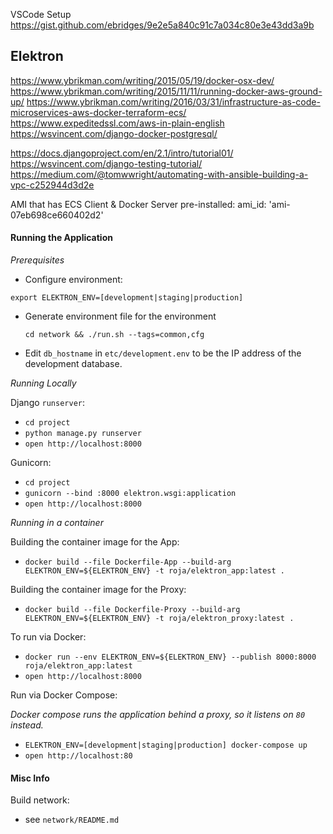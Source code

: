 VSCode Setup
https://gist.github.com/ebridges/9e2e5a840c91c7a034c80e3e43dd3a9b



## Elektron

https://www.ybrikman.com/writing/2015/05/19/docker-osx-dev/
https://www.ybrikman.com/writing/2015/11/11/running-docker-aws-ground-up/
https://www.ybrikman.com/writing/2016/03/31/infrastructure-as-code-microservices-aws-docker-terraform-ecs/
https://www.expeditedssl.com/aws-in-plain-english
https://wsvincent.com/django-docker-postgresql/

https://docs.djangoproject.com/en/2.1/intro/tutorial01/
https://wsvincent.com/django-testing-tutorial/
https://medium.com/@tomwwright/automating-with-ansible-building-a-vpc-c252944d3d2e


AMI that has ECS Client & Docker Server pre-installed:
ami_id: 'ami-07eb698ce660402d2'

#### Running the Application

*Prerequisites*

* Configure environment:

`export ELEKTRON_ENV=[development|staging|production]`

* Generate environment file for the environment
  
  `cd network && ./run.sh --tags=common,cfg`

* Edit `db_hostname` in `etc/development.env` to be the IP address of the development database.

*Running Locally*

Django `runserver`:

* `cd project`
* `python manage.py runserver`
* `open http://localhost:8000`

Gunicorn:

* `cd project`
* `gunicorn --bind :8000 elektron.wsgi:application`
* `open http://localhost:8000`

*Running in a container*

Building the container image for the App:

* `docker build --file Dockerfile-App --build-arg ELEKTRON_ENV=${ELEKTRON_ENV} -t roja/elektron_app:latest .`

Building the container image for the Proxy:

* `docker build --file Dockerfile-Proxy --build-arg ELEKTRON_ENV=${ELEKTRON_ENV} -t roja/elektron_proxy:latest .`

To run via Docker:

* `docker run --env ELEKTRON_ENV=${ELEKTRON_ENV} --publish 8000:8000 roja/elektron_app:latest`
* `open http://localhost:8000`

Run via Docker Compose:

_Docker compose runs the application behind a proxy, so it listens on `80` instead._

* `ELEKTRON_ENV=[development|staging|production] docker-compose up`
* `open http://localhost:80`

#### Misc Info

Build network:

* see `network/README.md`
